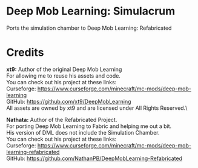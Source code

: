 # Deep Mob Learning: Simulacrum
Ports the simulation chamber to Deep Mob Learning: Refabricated  

# **Credits**  
**xt9:** Author of the original Deep Mob Learning \
For allowing me to reuse his assets and code.\
You can check out his project at these links:\
Curseforge: https://www.curseforge.com/minecraft/mc-mods/deep-mob-learning \
GitHub: https://github.com/xt9/DeepMobLearning \
All assets are owned by xt9 and are licensed under All Rights Reserved.\

**Nathata:** Author of the Refabricated Project.\
For porting Deep Mob Learning to Fabric and helping me out a bit.\
His version of DML does not include the Simulation Chamber.\
You can check out his project at these links:\
Curseforge: https://www.curseforge.com/minecraft/mc-mods/deep-mob-learning-refabricated \
GitHub: https://github.com/NathanPB/DeepMobLearning-Refabricated
